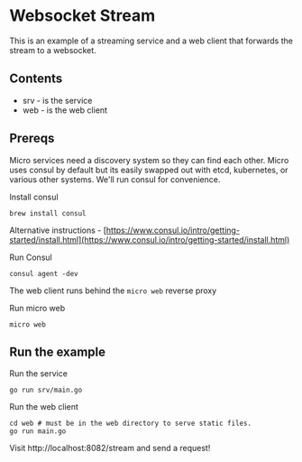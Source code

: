 # Websocket Stream

This is an example of a streaming service and a web client that forwards the stream to a websocket.

## Contents

- srv - is the service
- web - is the web client

## Prereqs

Micro services need a discovery system so they can find each other. Micro uses consul by default but
its easily swapped out with etcd, kubernetes, or various other systems. We'll run consul for convenience.

Install consul
```shell
brew install consul
```

Alternative instructions - [https://www.consul.io/intro/getting-started/install.html](https://www.consul.io/intro/getting-started/install.html)

Run Consul

```shell
consul agent -dev
```

The web client runs behind the `micro web` reverse proxy

Run micro web

``` shell
micro web
```

## Run the example

Run the service

```shell
go run srv/main.go
```

Run the web client

```shell
cd web # must be in the web directory to serve static files.
go run main.go
```

Visit http://localhost:8082/stream and send a request!

